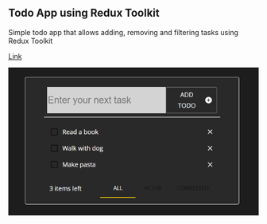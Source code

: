 ## Todo App using Redux Toolkit
Simple todo app that allows adding, removing and filtering tasks using Redux Toolkit

[Link](https://github.com/RomanRDQ/it-absolvent/tree/master/src/routes/TodoRedux)

[![N|Mortgage](https://github.com/RomanRDQ/it-absolvent/blob/master/src/assets/img/md/todolist/todolist.png?raw=true)](https://github.com/RomanRDQ/it-absolvent/blob/master/src/assets/img/md/todolist/todolist.png?raw=true)
